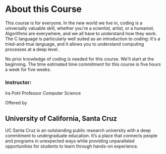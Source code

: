 # About this Course
This course is for everyone. In the new world we live in, coding is a universally valuable skill, whether you're a scientist, artist, or a humanist. Algorithms are everywhere, and we all have to understand how they work. The C language is particularly well suited as an introduction to coding: It's a tried-and-true language, and it allows you to understand computing processes at a deep level. 

No prior knowledge of coding is needed for this course. We'll start at the beginning.
The time estimated time commitment for this course is five hours a week for five weeks.


### Instructor:
Ira Pohl
Professor
Computer Science


Offered by

## University of California, Santa Cruz
UC Santa Cruz is an outstanding public research university with a deep commitment to undergraduate education. It’s a place that connects people and programs in unexpected ways while providing unparalleled opportunities for students to learn through hands-on experience.
